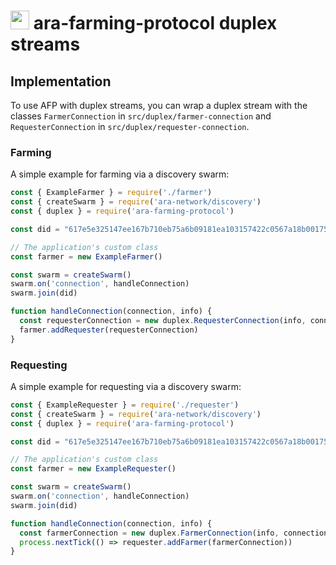 <img src="https://github.com/arablocks/ara-farming-protocol/blob/master/ara.png" width="30" height="30" /> ara-farming-protocol duplex streams
========

## Implementation

To use AFP with duplex streams, you can wrap a duplex stream with the classes `FarmerConnection` in `src/duplex/farmer-connection` and `RequesterConnection` in `src/duplex/requester-connection`.

### Farming

A simple example for farming via a discovery swarm:

```js
const { ExampleFarmer } = require('./farmer')
const { createSwarm } = require('ara-network/discovery')
const { duplex } = require('ara-farming-protocol')

const did = "617e5e325147ee167b710eb75a6b09181ea103157422c0567a18b001757025a6"

// The application's custom class
const farmer = new ExampleFarmer()

const swarm = createSwarm()
swarm.on('connection', handleConnection)
swarm.join(did)

function handleConnection(connection, info) {
  const requesterConnection = new duplex.RequesterConnection(info, connection, { timeout: 6000 })
  farmer.addRequester(requesterConnection)
}
```

### Requesting

A simple example for requesting via a discovery swarm:

```js
const { ExampleRequester } = require('./requester')
const { createSwarm } = require('ara-network/discovery')
const { duplex } = require('ara-farming-protocol')

const did = "617e5e325147ee167b710eb75a6b09181ea103157422c0567a18b001757025a6"

// The application's custom class
const farmer = new ExampleRequester()

const swarm = createSwarm()
swarm.on('connection', handleConnection)
swarm.join(did)

function handleConnection(connection, info) {
  const farmerConnection = new duplex.FarmerConnection(info, connection, { timeout: 6000 })
  process.nextTick(() => requester.addFarmer(farmerConnection))
}
```